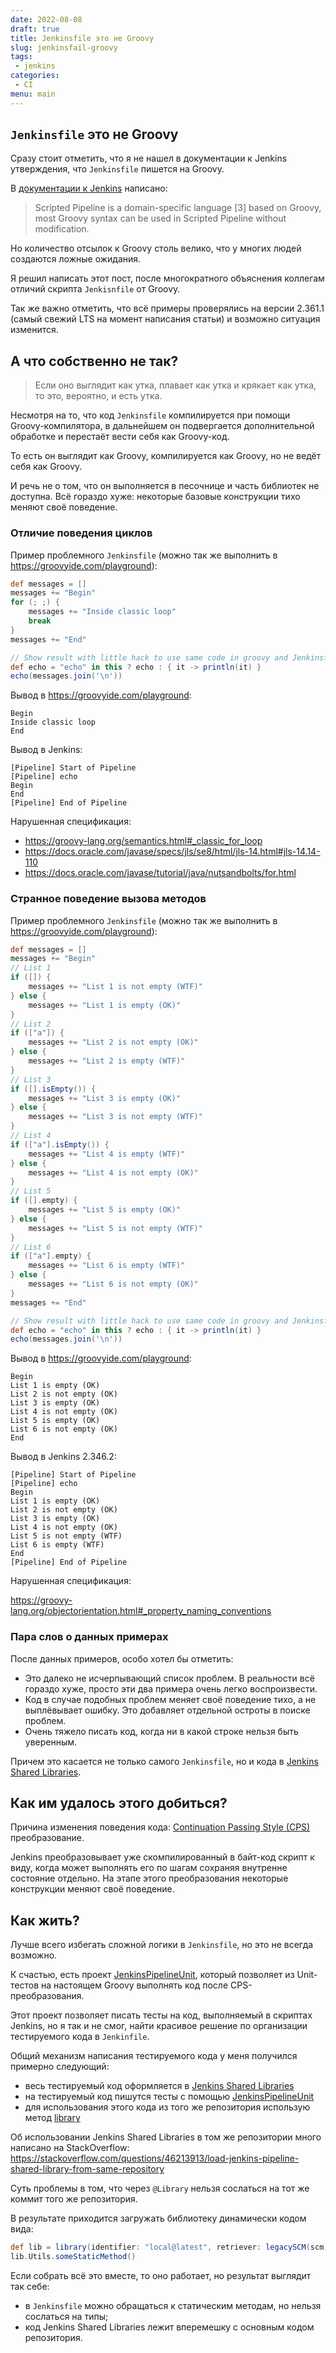 ```yaml
---
date: 2022-08-08
draft: true
title: Jenkinsfile это не Groovy
slug: jenkinsfail-groovy
tags:
 - jenkins
categories:
 - CI
menu: main
---
```


## `Jenkinsfile` это не Groovy

Сразу стоит отметить, что я не нашел в документации к Jenkins утверждения, что `Jenkinsfile` пишется на Groovy.

В [документации к Jenkins](https://www.jenkins.io/doc/book/pipeline/jenkinsfile/#advanced-scripted-pipeline) написано:
> Scripted Pipeline is a domain-specific language [3] based on Groovy, most Groovy syntax can be used in Scripted
> Pipeline without modification.

Но количество отсылок к Groovy столь велико, что у многих людей создаются ложные ожидания.

Я решил написать этот пост, после многократного объяснения коллегам отличий скрипта `Jenkisnfile` от Groovy.

Так же важно отметить, что всё примеры проверялись на версии 2.361.1 (самый свежий LTS на момент написания статьи) и
возможно ситуация изменится.

## А что собственно не так?

> Если оно выглядит как утка, плавает как утка и крякает как утка, то это, вероятно, и есть утка.


Несмотря на то, что код `Jenkinsfile` компилируется при помощи Groovy-компилятора, в дальнейшем он подвергается
дополнительной обработке и перестаёт вести себя как Groovy-код.

То есть он выглядит как Groovy, компилируется как Groovy, но не ведёт себя как Groovy.

И речь не о том, что он выполняется в песочнице и часть библиотек не доступна. Всё гораздо хуже: некоторые базовые
конструкции тихо меняют своё поведение.

### Отличие поведения циклов

Пример проблемного `Jenkinsfile` (можно так же выполнить в https://groovyide.com/playground):

```groovy
def messages = []
messages += "Begin"
for (; ;) {
    messages += "Inside classic loop"
    break
}
messages += "End"

// Show result with little hack to use same code in groovy and Jenkinsfile
def echo = "echo" in this ? echo : { it -> println(it) }
echo(messages.join('\n'))
```

Вывод в https://groovyide.com/playground:

```text
Begin
Inside classic loop
End
```

Вывод в Jenkins:

```text
[Pipeline] Start of Pipeline
[Pipeline] echo
Begin
End
[Pipeline] End of Pipeline
```

Нарушенная спецификация:

- https://groovy-lang.org/semantics.html#_classic_for_loop
- https://docs.oracle.com/javase/specs/jls/se8/html/jls-14.html#jls-14.14-110
- https://docs.oracle.com/javase/tutorial/java/nutsandbolts/for.html

### Странное поведение вызова методов

Пример проблемного `Jenkinsfile` (можно так же выполнить в https://groovyide.com/playground):

```groovy
def messages = []
messages += "Begin"
// List 1
if ([]) {
    messages += "List 1 is not empty (WTF)"
} else {
    messages += "List 1 is empty (OK)"
}
// List 2
if (["a"]) {
    messages += "List 2 is not empty (OK)"
} else {
    messages += "List 2 is empty (WTF)"
}
// List 3
if ([].isEmpty()) {
    messages += "List 3 is empty (OK)"
} else {
    messages += "List 3 is not empty (WTF)"
}
// List 4
if (["a"].isEmpty()) {
    messages += "List 4 is empty (WTF)"
} else {
    messages += "List 4 is not empty (OK)"
}
// List 5
if ([].empty) {
    messages += "List 5 is empty (OK)"
} else {
    messages += "List 5 is not empty (WTF)"
}
// List 6
if (["a"].empty) {
    messages += "List 6 is empty (WTF)"
} else {
    messages += "List 6 is not empty (OK)"
}
messages += "End"

// Show result with little hack to use same code in groovy and Jenkinsfile
def echo = "echo" in this ? echo : { it -> println(it) }
echo(messages.join('\n'))
```

Вывод в https://groovyide.com/playground:

```text
Begin
List 1 is empty (OK)
List 2 is not empty (OK)
List 3 is empty (OK)
List 4 is not empty (OK)
List 5 is empty (OK)
List 6 is not empty (OK)
End
```

Вывод в Jenkins 2.346.2:

```text
[Pipeline] Start of Pipeline
[Pipeline] echo
Begin
List 1 is empty (OK)
List 2 is not empty (OK)
List 3 is empty (OK)
List 4 is not empty (OK)
List 5 is not empty (WTF)
List 6 is empty (WTF)
End
[Pipeline] End of Pipeline
```

Нарушенная спецификация:

https://groovy-lang.org/objectorientation.html#_property_naming_conventions

### Пара слов о данных примерах

После данных примеров, особо хотел бы отметить:

- Это далеко не исчерпывающий список проблем. В реальности всё гораздо хуже, просто эти два примера очень легко
  воспроизвести.
- Код в случае подобных проблем меняет своё поведение тихо, а не выплёвывает ошибку. Это добавляет отдельной остроты в
  поиске проблем.
- Очень тяжело писать код, когда ни в какой строке нельзя быть уверенным.

Причем это касается не только самого `Jenkinsfile`, но и кода
в [Jenkins Shared Libraries](https://www.jenkins.io/doc/book/pipeline/shared-libraries/).

## Как им удалось этого добиться?

Причина изменения поведения
кода: [Continuation Passing Style (CPS)](https://en.wikipedia.org/wiki/Continuation-passing_style) преобразование.

Jenkins преобразовывает уже скомпилированный в байт-код скрипт к виду, когда может выполнять его по шагам сохраняя
внутренне состояние отдельно. На этапе этого преобразования некоторые конструкции меняют своё поведение.

## Как жить?

Лучше всего избегать сложной логики в `Jenkinsfile`, но это не всегда возможно.

К счастью, есть проект [JenkinsPipelineUnit](https://github.com/jenkinsci/JenkinsPipelineUnit#note-on-cps), который
позволяет из Unit-тестов на настоящем Groovy выполнять код после CPS-преобразования.

Этот проект позволяет писать тесты на код, выполняемый в скриптах Jenkins, но я так и не смог, найти красивое решение по
организации тестируемого кода в `Jenkinfile`.

Общий механизм написания тестируемого кода у меня получился примерно следующий:

- весь тестируемый код оформляется
  в [Jenkins Shared Libraries](https://www.jenkins.io/doc/book/pipeline/shared-libraries/)
- на тестируемый код пишутся тесты с
  помощью [JenkinsPipelineUnit](https://github.com/jenkinsci/JenkinsPipelineUnit#note-on-cps)
- для использования этого кода из того же репозитория использую
  метод [library](https://www.jenkins.io/doc/pipeline/steps/workflow-cps-global-lib/#library-load-a-shared-library-on-the-fly)

Об использовании Jenkins Shared Libraries в том же репозитории много написано на
StackOverflow: https://stackoverflow.com/questions/46213913/load-jenkins-pipeline-shared-library-from-same-repository

Суть проблемы в том, что через `@Library` нельзя сослаться на тот же коммит того же репозитория.

В результате приходится загружать библиотеку динамически кодом вида:

```groovy
def lib = library(identifier: "local@latest", retriever: legacySCM(scm)).com.mycorp.pipeline
lib.Utils.someStaticMethod()
```

Если собрать всё это вместе, то оно работает, но результат выглядит так себе:

- в `Jenkinsfile` можно обращаться к статическим методам, но нельзя сослаться на типы;
- код Jenkins Shared Libraries лежит вперемешку с основным кодом репозитория.
